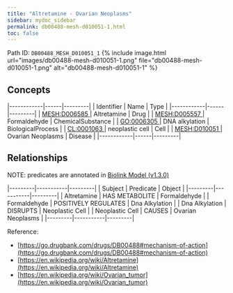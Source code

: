 ```yaml
---
title: "Altretamine - Ovarian Neoplasms"
sidebar: mydoc_sidebar
permalink: db00488-mesh-d010051-1.html
toc: false 
---
```



Path ID: `DB00488_MESH_D010051_1`
{% include image.html url="images/db00488-mesh-d010051-1.png" file="db00488-mesh-d010051-1.png" alt="db00488-mesh-d010051-1" %}

## Concepts

|------------|------|---------|
| Identifier | Name | Type    |
|------------|------|---------|
| <a href="https://identifiers.org/MESH:D006585">MESH:D006585 </a> | Altretamine | Drug |
| <a href="https://identifiers.org/MESH:D005557">MESH:D005557 </a> | Formaldehyde | ChemicalSubstance |
| <a href="https://identifiers.org/GO:0006305">GO:0006305 </a> | DNA alkylation | BiologicalProcess |
| <a href="https://identifiers.org/CL:0001063">CL:0001063 </a> | neoplastic cell | Cell |
| <a href="https://identifiers.org/MESH:D010051">MESH:D010051 </a> | Ovarian Neoplasms | Disease |
|------------|------|---------|

## Relationships


NOTE: predicates are annotated in <a href="https://github.com/biolink/biolink-model/releases/tag/v1.3.0">Biolink Model (v1.3.0)</a>

|---------|-----------|---------|
| Subject | Predicate | Object  |
|---------|-----------|---------|
| Altretamine | HAS METABOLITE | Formaldehyde |
| Formaldehyde | POSITIVELY REGULATES | Dna Alkylation |
| Dna Alkylation | DISRUPTS | Neoplastic Cell |
| Neoplastic Cell | CAUSES | Ovarian Neoplasms |
|---------|-----------|---------|

Reference: 
  - [https://go.drugbank.com/drugs/DB00488#mechanism-of-action](https://go.drugbank.com/drugs/DB00488#mechanism-of-action)
  - [https://en.wikipedia.org/wiki/Altretamine](https://en.wikipedia.org/wiki/Altretamine)
  - [https://en.wikipedia.org/wiki/Ovarian_tumor](https://en.wikipedia.org/wiki/Ovarian_tumor)
